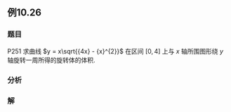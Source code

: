 ## 例10.26
### 题目
P251 求曲线 $y = x\sqrt{{4x} - {x}^{2}}$ 在区间 $\lbrack {0,4}\rbrack$ 上与 $x$ 轴所围图形绕 $y$ 轴旋转一周所得的旋转体的体积.
### 分析

### 解